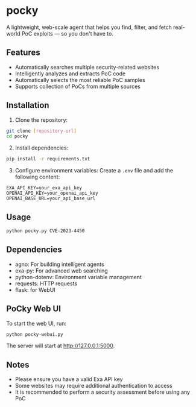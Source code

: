 # pocky
A lightweight, web-scale agent that helps you find, filter, and fetch real-world PoC exploits — so you don't have to.

## Features

- Automatically searches multiple security-related websites
- Intelligently analyzes and extracts PoC code
- Automatically selects the most reliable PoC samples
- Supports collection of PoCs from multiple sources

## Installation

1. Clone the repository:
```bash
git clone [repository-url]
cd pocky
```

2. Install dependencies:
```bash
pip install -r requirements.txt
```

3. Configure environment variables:
Create a `.env` file and add the following content:
```
EXA_API_KEY=your_exa_api_key
OPENAI_API_KEY=your_openai_api_key
OPENAI_BASE_URL=your_api_base_url
```

## Usage

```bash
python pocky.py CVE-2023-4450
```

## Dependencies

- agno: For building intelligent agents
- exa-py: For advanced web searching
- python-dotenv: Environment variable management
- requests: HTTP requests
- flask: for WebUI

## PoCky Web UI

To start the web UI, run:

```bash
python pocky-webui.py
```

The server will start at http://127.0.0.1:5000.

## Notes

- Please ensure you have a valid Exa API key
- Some websites may require additional authentication to access
- It is recommended to perform a security assessment before using any PoC